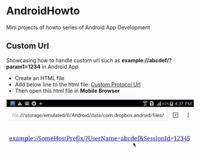 # AndroidHowto
Mini projects of howto series of Android App Development

## Custom Url
Showcasing how to handle custom url such as **example://abcdef/?param1=1234** in Android App

- Create an HTML file
- Add below line to the html file: 
   <a href="example://SomeHostPrefix/?UserName=abcdef&SessionId=12345">Custom Protocol Url</a> 
- Then open this html file in **Mobile Browser**

![Custom Url Snapshot](https://github.com/hkusoft/AndroidHowto/blob/master/CustomUrl/CustomUrl.gif)
